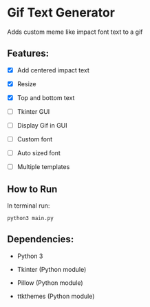 # Gif Text Generator
Adds custom meme like impact font text to a gif


## Features:
- [x] Add centered impact text
- [x] Resize
- [x] Top and bottom text
- [ ] Tkinter GUI
- [ ] Display Gif in GUI
- [ ] Custom font
- [ ] Auto sized font
- [ ] Multiple templates



## How to Run
In terminal run:
```
python3 main.py
```

## Dependencies:
* Python 3

* Tkinter (Python module)

* Pillow (Python module)

* ttkthemes (Python module)
